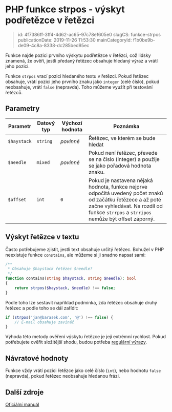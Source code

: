 PHP funkce strpos - výskyt podřetězce v řetězci
================================

> id: 4f7386ff-3ff4-4d62-ac65-97c78ef605e0
> slugCS: funkce-strpos
> publicationDate: 2019-11-26 11:53:30
> mainCategoryId: f1b0be9b-de09-4c8a-8338-dc285bed95ec

Funkce najde pozici prvního výskytu podřetězce v řetězci, což lidsky znamená, že ověří, jestli předaný řetězec obsahuje hledaný výraz a vrátí jeho pozici.

Funkce `strpos` vrací pozici hledaného textu v řetězci. Pokud řetězec obsahuje, vrátí pozici jeho prvního znaku jako `integer` (celé číslo), pokud neobsahuje, vrátí `false` (nepravda). Toho můžeme využít při testování řetězců.

Parametry
---------

| Parametr    | Datový typ | Výchozí hodnota | Poznámka |
|-------------|------------|-----------------|-----|
| `$haystack` | `string`   | *povinné*       | Řetězec, ve kterém se bude hledat |
| `$needle`   | `mixed`    | *povinné*       | Pokud není řetězec, převede se na číslo (integer) a použije se jako pořadová hodnota znaku. |
| `$offset`   | `int`      | `0`             | Pokud je nastavena nějaká hodnota, funkce nejprve odpočítá uvedený počet znaků od začátku řetězece a až poté začne vyhledávat. Na rozdíl od funkce `strrpos` a `strripos` nemůže být offset záporný. |

Výskyt řetězce v textu
----------------------

Často potřebujeme zjistit, jestli text obsahuje určitý řetězec. Bohužel v PHP neexistuje funkce `constains`, ale můžeme si ji snadno napsat sami:

```php
/**
 * Obsahuje $haystack řetězec $needle?
 */
function contains(string $haystack, string $needle): bool
{
    return strpos($haystack, $needle) !== false;
}
```

Podle toho lze sestavit například podmínka, zda řetězec obsahuje druhý řetězec a podle toho se dál zařídit:

```php
if (strpos('jan@barasek.com', '@') !== false) {
    // E-mail obsahuje zavináč
}
```

Výhoda této metody ověření výskytu řetězce je její extrémní rychlost. Pokud potřebujete ověřit složitější shodu, budou potřeba <a href="/regex">regulární výrazy</a>.

Návratové hodnoty
----------------

Funkce vždy vrátí pozici řetězce jako celé číslo (`int`), nebo hodnotu `false` (nepravda), pokud řetězec neobsahuje hledanou frázi.

Další zdroje
------------

[Oficiální manuál](https://php.net/manual/en/function.strpos.php)
